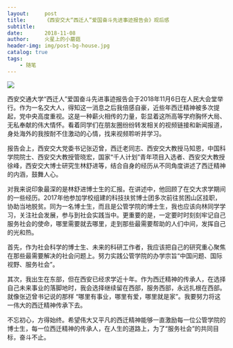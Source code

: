 ```yaml
---
layout:     post
title:      《西安交大“西迁人”爱国奋斗先进事迹报告会》观后感
subtitle:   
date:       2018-11-08
author:     火星上的小蘑菇
header-img: img/post-bg-house.jpg
catalog: true
tags:
    - 随笔
---
```


![](https://cdn.jsdelivr.net/gh/wuxiaoxiong1990/pic/71717971ly1g169ruurkjj20pb0xrdm5.jpg)

西安交通大学“西迁人”爱国奋斗先进事迹报告会于2018年11月6日在人民大会堂举行。作为一名交大人，得知这一消息之后我倍感自豪，近些年西迁精神被多次提起，党中央高度重视。这是一种薪火相传的力量，彰显着这所高等学府胸怀大局、无私奉献的伟大情怀。看着同学们在朋友圈纷纷转发相关的视频链接和新闻报道，身处海外的我按耐不住激动的心情，找来视频聆听并学习。

报告会上，西安交大党委书记张迈曾，西迁老同志、西安交大教授马知恩，中国科学院院士、西安交大教授管晓宏，国家“千人计划”青年项目入选者、西安交大教授徐峰，西安交大博士研究生林舒进等，结合自身的经历从不同角度讲述了西迁精神的内涵，鼓舞人心。

对我来说印象最深的是林舒进博士生的汇报。在讲述中，他回顾了在交大求学期间的一些经历。2017年他参加学校组建的科技扶贫博士团多次前往贫困山区挂职，协助当地脱贫。同为一名博士生，而且是公管学院的博士生，我也应该向林同学学习，关注社会发展，参与到社会实践当中。更重要的是，一定要时时刻刻牢记自己服务社会的使命，哪里需要就去哪里，走到那些最需要帮助的人们中间，发挥自己的光和热。

首先，作为社会科学的博士生、未来的科研工作者，我应该把自己的研究重心聚焦在那些最需要解决的社会问题上。努力实践公管学院的办学宗旨“中国问题、国际视野、服务社会”。

其次，我出生在东部，但在西安已经求学近十年。作为西迁精神的传承人，在选择自己未来事业的落脚地时，我会选择继续留在西部，服务西部，永远扎根在西部。就像张迈曾书记说的那样 “哪里有事业，哪里有爱，哪里就是家”。我要努力将这一伟大的西迁精神传承下去。

不忘初心，方得始终。希望伟大又平凡的西迁精神能够一直激励每一位公管学院的博士生，每一位西迁精神的传承人，在人生的道路上，为了“服务社会”的共同目标，奋斗不止。